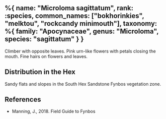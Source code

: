 %{
    name: "Microloma sagittatum",
    rank: :species,
    common_names: ["bokhorinkies", "melktou", "rockcandy minimouth"],
    taxonomy: %{
        family: "Apocynaceae",
        genus: "Microloma",
        species: "sagittatum"
    }
}
---

Climber with opposite leaves. Pink urn-like flowers with petals closing the mouth. Fine hairs on flowers and leaves.

<!-- read more -->

## Distribution in the Hex

Sandy flats and slopes in the South Hex Sandstone Fynbos vegetation zone.

## References

* Manning, J., 2018. Field Guide to Fynbos
